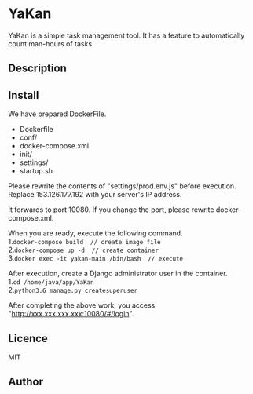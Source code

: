 YaKan
====

YaKan is a simple task management tool.
It has a feature to automatically count man-hours of tasks.

## Description

## Install
We have prepared DockerFile.
* Dockerfile
* conf/
* docker-compose.xml
* init/
* settings/
* startup.sh

Please rewrite the contents of "settings/prod.env.js" before execution.
Replace 153.126.177.192 with your server's IP address.

It forwards to port 10080.
If you change the port, please rewrite docker-compose.xml.

When you are ready, execute the following command.  
1.`docker-compose build  // create image file`  
2.`docker-compose up -d  // create container`  
3.`docker exec -it yakan-main /bin/bash  // execute`  

After execution, create a Django administrator user in the container.  
1.`cd /home/java/app/YaKan`  
2.`python3.6 manage.py createsuperuser`  


After completing the above work, you access "http://xxx.xxx.xxx.xxx:10080/#/login".

## Licence
MIT

## Author
